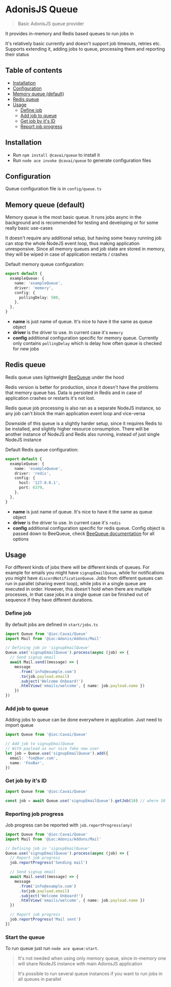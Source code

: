 # AdonisJS Queue

> Basic AdonisJS queue provider

It provides in-memory and Redis based queues to run jobs in

It's relatively basic currently and doesn't support job timeouts, retries etc. Supports extending it, adding jobs to queue, processing them and reporting their status

<!-- START doctoc generated TOC please keep comment here to allow auto update -->
<!-- DON'T EDIT THIS SECTION, INSTEAD RE-RUN doctoc TO UPDATE -->
## Table of contents

- [Installation](#installation)
- [Configuration](#configuration)
- [Memory queue (default)](#memory-queue-default)
- [Redis queue](#redis-queue)
- [Usage](#usage)
  - [Define job](#define-job)
  - [Add job to queue](#add-job-to-queue)
  - [Get job by it's ID](#get-job-by-its-id)
  - [Report job progress](#report-job-progress)

<!-- END doctoc generated TOC please keep comment here to allow auto update -->

## Installation

- Run `npm install @cavai/queue` to install it
- Run `node ace invoke @cavai/queue` to generate configuration files

## Configuration

Queue configuration file is in `config/queue.ts`

## Memory queue (default)

Memory queue is the most basic queue. It runs jobs async in the background and is recommended for testing and developing or for some really basic use-cases

It doesn't require any additional setup, but having some heavy running job can stop the whole NodeJS event loop, thus making application unresponsive. Since all memory queues and job state are stored in memory, they will be wiped in case of application restarts / crashes

Default memory queue configuration:

```ts
export default {
  exampleQueue: {
    name: 'exampleQueue',
    driver: 'memory',
    config: {
      pollingDelay: 500,
    },
  },
}
```

- **name** is just name of queue. It's nice to have it the same as queue object
- **driver** is the driver to use. In current case it's `memory`
- **config** additional configuration specific for memory queue. Currently only contains `pollingDelay` which is delay how often queue is checked for new jobs

## Redis queue

Redis queue uses lightweight [BeeQueue](https://github.com/bee-queue/bee-queue) under the hood

Redis version is better for production, since it doesn't have the problems that memory queue has. Data is persisted in Redis and in case of application crashes or restarts it's not lost.

Redis queue job processing is also ran as a separate NodeJS instance, so any job can't block the main application event loop and vice-versa

Downside of this queue is a slightly harder setup, since it requires Redis to be installed, and slightly higher resource consumption. There will be another instance of NodeJS and Redis also running, instead of just single NodeJS instance

Default Redis queue configuration:

```ts
export default {
  exampleQueue: {
    name: 'exampleQueue',
    driver: 'redis',
    config: {
      host: '127.0.0.1',
      port: 6379,
    },
  },
}
```

- **name** is just name of queue. It's nice to have it the same as queue object
- **driver** is the driver to use. In current case it's `redis`
- **config** additional configuration specific for redis queue. Config object is passed down to BeeQueue, check [BeeQueue documentation](https://github.com/bee-queue/bee-queue#settings) for all options

## Usage

For different kinds of jobs there will be different kinds of queues. For example for emails you might have `signupEmailQueue`, while for notifications you might have `discordNotificationQueue`. Jobs from different queues can run in parallel (sharing event loop), while jobs in a single queue are executed in order. However, this doesn't hold when there are multiple processes, in that case jobs in a single queue can be finished out of sequence if they have different durations.


### Define job

By default jobs are defined in `start/jobs.ts`

```ts
import Queue from '@ioc:Cavai/Queue'
import Mail from '@ioc:Adonis/Addons/Mail'

// Defining job in 'signupEmailQueue'
Queue.use('signupEmailQueue').process(async (job) => {
  // Send signup email
  await Mail.send((message) => {
    message
      .from('info@example.com')
      .to(job.payload.email)
      .subject('Welcome Onboard!')
      .htmlView('emails/welcome', { name: job.payload.name })
    })
})
```

### Add job to queue

Adding jobs to queue can be done everywhere in application. Just need to import queue

```ts
import Queue from '@ioc:Cavai/Queue'

// Add job to signupEmailQueue
// With payload as our nice fake new user
let job = Queue.use('signupEmailQueue').add({
  email: 'foo@bar.com',
  name: 'FooBar',
})
```

### Get job by it's ID

```ts
import Queue from '@ioc:Cavai/Queue'

const job = await Queue.use('signupEmailQueue').getJob(10) // where 10 is job ID
```

### Reporting job progress

Job progress can be reported with `job.reportProgress(any)`

```ts
import Queue from '@ioc:Cavai/Queue'
import Mail from '@ioc:Adonis/Addons/Mail'

// Defining job in 'signupEmailQueue'
Queue.use('signupEmailQueue').process(async (job) => {
  // Report job progress
  job.reportProgress('Sending mail')

  // Send signup email
  await Mail.send((message) => {
    message
      .from('info@example.com')
      .to(job.payload.email)
      .subject('Welcome Onboard!')
      .htmlView('emails/welcome', { name: job.payload.name })
  })

  // Report job progress
  job.reportProgress('Mail sent')
})
```

### Start the queue

To run queue just run `node ace queue:start`.

> It's not needed when using only memory queue, since in-memory one will share NodeJS instance with main AdonisJS application

> It's possible to run several queue instances if you want to run jobs in all queues in parallel
